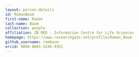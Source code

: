 ```yaml
---
layout: person-details
id: RomanBaum
first-name: Roman
last-name: Baum
collection: people
affiliation: ZB MED - Information Centre for Life Sciences
homepage: https://www.researchgate.net/profile/Roman_Baum
github_username: rombaum
orcid: 0000-0001-5246-9351
---
```

